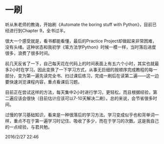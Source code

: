 # 一刷

听从朱老师的教诲，开始刷《Automate the boring stuff with Python》，目前已经进行到Chapter 9，全书过半。

很大一个感受就是，看书都能看懂，最后的Practice Project却做起来非常困难，没有头绪。这种状态和我初学《笨方法学Python》时候一模一样，当时落后进度很多，浪费了很多时间。

前几天反省了一下，自己每天花在代码上的时间表面上有五六个小时，其实也就最多2小时在学习。因此变换了一下学习方式，从事无巨细的按顺序完成教程的每一部分，变为第一遍先读完全书、扫过课后练习，完成一刷后在读第二遍——这一边要快速浏览课程内容，重点看课后习题。

目前正在尝试这样的方法，每天集中2小时进行学习，更轻松，而且根据经验，第二遍应该会很快（目前估计应该可以7-10天解决二刷）。总的来说，会节省很多时间。

过慢的学习基础知识，看来是一种很落后的学习方法。学习变成似乎也和背单词一样，重点不在于第一遍学习时记住、吸收了多少，而在于学习的次数。这是我自己的一点经验，与君共勉。

2016/2/27  22:46